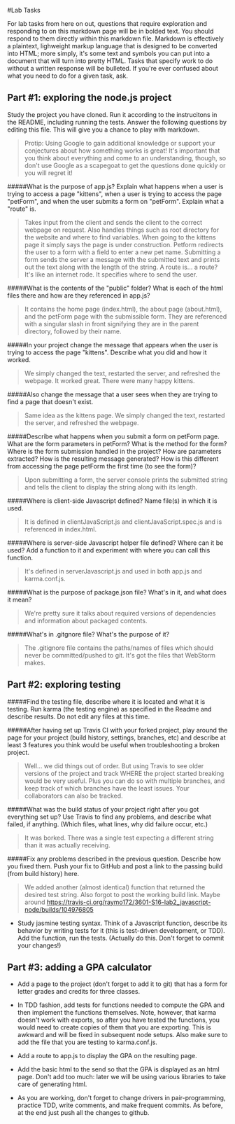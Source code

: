 #Lab Tasks

For lab tasks from here on out, questions that require exploration and responding to on this markdown page will be in bolded text. You should respond to them directly within this markdown file. Markdown is effectively a plaintext, lighweight markup language that is designed to be converted into HTML; more simply, it's some text and symbols you can put into a document that will turn into pretty HTML.
Tasks that specify work to do without a written response will be bulleted.
If you're ever confused about what you need to do for a given task, ask.

## Part #1: exploring the node.js project
Study the project you have cloned. Run it according to the instrucitons in the README, including running the tests. Answer the following questions by editing this file.  This will give you a chance to play with markdown.

> Protip: Using Google to gain additional knowledge or support your conjectures about how something works is great! It's important that you think about everything and come to an understanding, though, so don't use Google as a scapegoat to get the questions done quickly or you will regret it!

#####What is the purpose of app.js? Explain what happens when a user is trying to access a page "kittens", when a user is trying to access the page "petForm", and when the user submits a form on "petForm". Explain what a "route" is.

> Takes input from the client and sends the client to the correct webpage on request. Also handles things such as root directory for the website and where to find variables. When going to the kittens page it simply says the page is under construction. Petform redirects the user to a form with a field to enter a new pet name. Submitting a form sends the server a message with the submitted text and prints out the text along with the length of the string. A route is... a route? It's like an internet rode. It specifies where to send the user.

#####What is the contents of the "public" folder? What is each of the html files there and how are they referenced in app.js?

> It contains the home page (index.html), the about page (about.html), and the petForm page with the submissible form. They are referenced with a singular slash in front signifying they are in the parent directory, followed by their name.

#####In your project change the message that appears when the user is trying to access the page "kittens". Describe what you did and how it worked.

> We simply changed the text, restarted the server, and refreshed the webpage. It worked great. There were many happy kittens.

#####Also change the message that a user sees when they are trying to find a page that doesn't exist.
> Same idea as the kittens page. We simply changed the text, restarted the server, and refreshed the webpage.

#####Describe what happens when you submit a form on petForm page. What are the form parameters in petForm? What is the method for the form? Where is the form submission handled in the project? How are parameters extracted? How is the resulting message generated? How is this different from accessing the page petForm the first time (to see the form)?
> Upon submitting a form, the server console prints the submitted string and tells the client to display the string along with its length.

#####Where is client-side Javascript defined? Name file(s) in which it is used.
> It is defined in clientJavaScript.js and clientJavaScript.spec.js and is referenced in index.html.

#####Where is server-side Javascript helper file defined? Where can it be used? Add a function to it and experiment with where you can call this function.
> It's defined in serverJavascript.js and used in both app.js and karma.conf.js.

#####What is the purpose of package.json file? What's in it, and what does it mean?
> We're pretty sure it talks about required versions of dependencies and information about packaged contents.

#####What's in .gitgnore file? What's the purpose of it?
> The .gitignore file contains the paths/names of files which should never be committed/pushed to git. It's got the files that WebStorm makes.

## Part #2: exploring testing

#####Find the testing file, describe where it is located and what it is testing. Run karma (the testing engine) as specified in the Readme and describe results. Do not edit any files at this time.

#####After having set up Travis CI with your forked project, play around the page for your project (build history, settings, branches, etc) and describe at least 3 features you think would be useful when troubleshooting a broken project.
> Well... we did things out of order. But using Travis to see older versions of the project and track WHERE the project started breaking would be very useful. Plus you can do so with multiple branches, and keep track of which branches have the least issues. Your collaborators can also be tracked.

#####What was the build status of your project right after you got everything set up? Use Travis to find any problems, and describe what failed, if anything. (Which files, what lines, why did failure occur, etc.)
> It was borked. There was a single test expecting a different string than it was actually receiving.

#####Fix any problems described in the previous question. Describe how you fixed them. Push your fix to GitHub and post a link to the passing build (from build history) here.
> We added another (almost identical) function that returned the desired test string. Also forgot to post the working build link. Maybe around https://travis-ci.org/raymo172/3601-S16-lab2_javascript-node/builds/104976805

- Study jasmine testing syntax. Think of a Javascript function, describe its behavior by writing tests for it (this is test-driven development, or TDD). Add the function, run the tests. (Actually do this. Don't forget to commit your changes!)

## Part #3: adding a GPA calculator

- Add a page to the project (don't forget to add it to git) that has a form for letter grades and credits for three classes.

- In TDD fashion, add tests for functions needed to compute the GPA and then implement the functions themselves. Note, however, that karma doesn't work with exports, so after you have tested the functions, you would need to create copies of them that you are exporting. This is awkward and will be fixed in subsequent node setups. Also make sure to add the file that you are testing to karma.conf.js.

- Add a route to app.js to display the GPA on the resulting page.

- Add the basic html to the send so that the GPA is displayed as an html page. Don't add too much: later we will be using various libraries to take care of generating html.

- As you are working, don't forget to change drivers in pair-programming, practice TDD, write comments, and make frequent commits. As before, at the end just push all the changes to github.


